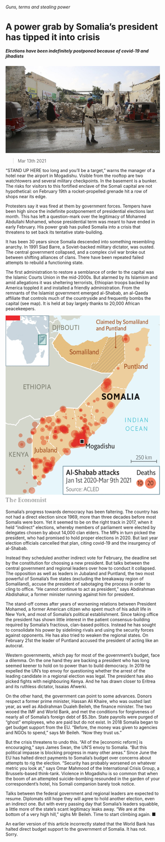 ###### Guns, terms and stealing power

# A power grab by Somalia’s president has tipped it into crisis 

##### Elections have been indefinitely postponed because of covid-19 and jihadists 

![image](images/20210313_map502.jpg) 

> Mar 13th 2021 


“STAND UP HERE too long and you’ll be a target,” warns the manager of a hotel near the airport in Mogadishu. Visible from the rooftop are two watchtowers and several military checkpoints. In the basement is a bunker. The risks for visitors to this fortified enclave of the Somali capital are not hypothetical: on February 19th a rocket-propelled grenade hit a row of shops near its edge.


Protesters say it was fired at them by government forces. Tempers have been high since the indefinite postponement of presidential elections last month. This has left a question-mark over the legitimacy of Mohamed Abdullahi Mohamed, whose presidential term was meant to have ended in early February. His power grab has pulled Somalia into a crisis that threatens to set back its tentative state-building.



It has been 30 years since Somalia descended into something resembling anarchy. In 1991 Siad Barre, a Soviet-backed military dictator, was ousted. The central government collapsed, and a complex civil war broke out between shifting alliances of clans. There have been repeated failed attempts to rebuild a functioning state.


The first administration to restore a semblance of order to the capital was the Islamic Courts Union in the mid-2000s. But alarmed by its Islamism and amid allegations it was sheltering terrorists, Ethiopian troops backed by America toppled it and installed a friendly administration. From the remnants of the Islamist government emerged al-Shabab, an al-Qaeda affiliate that controls much of the countryside and frequently bombs the capital (see map). It is held at bay largely thanks to 20,000 African peacekeepers.

![image](images/20210313_MAM937.png) 



Somalia’s progress towards democracy has been faltering. The country has not had a direct election since 1969, more than three decades before most Somalis were born. Yet it seemed to be on the right track in 2017, when it held “indirect” elections, whereby members of parliament were elected by delegates chosen by about 14,000 clan elders. The MPs in turn picked the president, who had promised to hold proper elections in 2020. But last year election officials cancelled that plan, citing covid-19 and the insurgency of al-Shabab.


Instead they scheduled another indirect vote for February, the deadline set by the constitution for choosing a new president. But talks between the central government and regional leaders over how to conduct it collapsed. The opposition as well as leaders in Jubaland and Puntland, the two most powerful of Somalia’s five states (excluding the breakaway region of Somaliland), accuse the president of sabotaging the process in order to cling to office. “He cannot continue to act as president,” says Abdirahman Abdishakur, a former minister running against him for president.


The stand-off comes after years of worsening relations between President Mohamed, a former American citizen who spent much of his adult life in New York, and most of Somalia’s political establishment. Since taking office the president has shown little interest in the patient consensus-building required by Somalia’s fractious, clan-based politics. Instead he has sought to consolidate his power by sidelining rivals and using the security forces against opponents. He has also tried to weaken the regional states. On February 21st the leader of Puntland accused the president of acting like an autocrat.


Western governments, which pay for most of the government’s budget, face a dilemma. On the one hand they are backing a president who has long seemed keener to hold on to power than to build democracy. In 2019 he expelled the UN’s top envoy for questioning whether the arrest of the leading candidate in a regional election was legal. The president has also picked fights with neighbouring Kenya. And he has drawn closer to Eritrea and its ruthless dictator, Issaias Afwerki.


On the other hand, the government can point to some advances. Donors respect a former prime minister, Hassan Ali Khaire, who was ousted last year, as well as Abdirahman Dualeh Beileh, the finance minister. The two wooed the IMF and World Bank, and met the conditions for forgiveness of nearly all of Somalia’s foreign debt of $5.3bn. State payrolls were purged of “ghost” employees, who are paid but do not exist. In 2018 Somalia began to get budget support from the EU. “Before, the money was given to agencies and NGOs to spend,” says Mr Beileh. “Now they trust us.”


But the crisis threatens to undo this. “All of the [economic reform] is encouraging,” says James Swan, the UN’S envoy to Somalia. “But this political impasse is blocking progress in many other areas.” Since June the EU has halted direct payments to Somalia’s budget over concerns about attempts to rig the election. “Security has probably worsened on whatever metric you look at,” says Omar Mahmood of the International Crisis Group, a Brussels-based think-tank. Violence in Mogadishu is so common that when the boom of an attempted suicide-bombing resounded in the garden of your correspondent’s hotel, his Somali companion barely took notice.


Talks between the federal government and regional leaders are expected to resume. Diplomats still hope they will agree to hold another election, even an indirect one. But with every passing day that Somalia’s leaders squabble, a little more of the state’s scant legitimacy leaks away. “We are at the bottom of a very high hill,” sighs Mr Beileh. Time to start climbing again. ■


An earlier version of this article incorrectly stated that the World Bank has halted direct budget support to the government of Somalia. It has not. Sorry.

